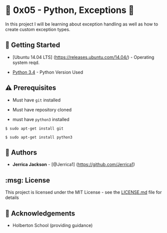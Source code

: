 # :shell: 0x05 - Python, Exceptions :shell:

In this project I will be learning about exception handling as well as how to create custom exception types.

## :running: Getting Started

* [Ubuntu 14.04 LTS] (https://releases.ubuntu.com/14.04/) - Operating system reqd.

* [Python 3.4](https://python.org/download/releases/3.4.0/) - Python Version Used

## :warning: Prerequisites

* Must have `git` installed

* Must have repository cloned

* must have `python3` installed

```
$ sudo apt-get install git
```

```
$ sudo apt-get install python3
```

## :blue_book: Authors
* **Jerrica Jackson** - [@Jerrica1] (https://github.com/Jerrica1)

## :msg: License

This project is licensed under the MIT License - see the [LICENSE.md](https://github.com/Jerrica1/alx-higher_level_programming/blob/master/LICENSE.md) file for details



## :mega: Acknowledgements

* Holberton School (providing guidance)
